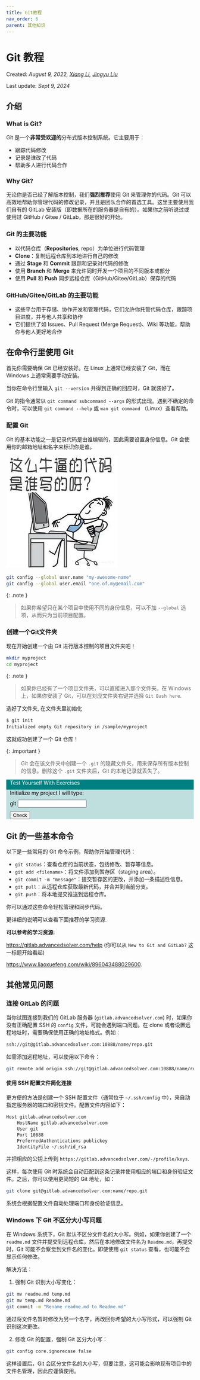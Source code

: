 ```yaml
---
title: Git教程
nav_order: 6
parent: 其他知识
---
```


# Git 教程

Created: *August 9, 2022, [Xiang Li](mailto:646873166@qq.com), [Jingyu Liu](mailto:381258337@qq.com)*

Last update: *Sept 9, 2024*

## 介绍

### What is Git?

Git 是一个**非常受欢迎的**分布式版本控制系统。它主要用于：

- 跟踪代码修改
- 记录是谁改了代码
- 帮助多人进行代码合作

### Why Git?

无论你是否已经了解版本控制，我们**强烈推荐**使用 Git 来管理你的代码。Git 可以高效地帮助你管理代码的修改记录，并且是团队合作的首选工具。这里主要使用我们自有的 GitLab 安装版（即数据所在的服务器是自有的）。如果你之前听说过或使用过 GitHub / Gitee / GitLab，那是很好的开始。

### Git 的主要功能

- 以代码仓库（**Repositories**, repo）为单位进行代码管理
- **Clone**：复制远程仓库到本地进行自己的修改
- 通过 **Stage** 和 **Commit** 跟踪和记录对代码的修改
- 使用 **Branch** 和 **Merge** 来允许同时开发一个项目的不同版本或部分
- 使用 **Pull** 和 **Push** 同步远程仓库（GitHub/Gitee/GitLab）保存的代码

### GitHub/Gitee/GitLab 的主要功能

- 这些平台用于存储、协作开发和管理代码，它们允许你托管代码仓库，跟踪项目进度，并与他人共享和协作
- 它们提供了如 Issues、Pull Request (Merge Request)、Wiki 等功能，帮助你与他人更好地合作

## 在命令行里使用 Git

首先你需要确保 Git 已经安装好。在 Linux 上通常已经安装了 Git，而在 Windows 上通常需要手动安装。

当你在命令行里输入 `git --version` 并得到正确的回应时，Git 就装好了。

Git 的指令通常以 `git command subcommand --args` 的形式出现。遇到不确定的命令时，可以使用 `git command --help` 或 `man git command` （Linux）查看帮助。

### 配置 Git

Git 的基本功能之一是记录代码是由谁编辑的，因此需要设置身份信息。Git 会使用你的邮箱地址和名字来标识你是谁。

![](/guide/figure/Git-setup1.webp)

```bash
git config --global user.name "my-awesome-name"
git config --global user.email "one.of.my@email.com"
```

{: .note }
> 如果你希望只在某个项目中使用不同的身份信息，可以不加 `--global` 选项，从而只为当前项目配置。


### 创建一个Git文件夹

现在开始创建一个由 Git 进行版本控制的项目文件夹吧！

~~~ bash
mkdir myproject
cd myproject
~~~

{: .note }
> 如果你已经有了一个项目文件夹，可以直接进入那个文件夹。在 Windows 上，如果你安装了 Git，可以在对应文件夹右键并选择 `Git Bash here`.

选好了文件夹, 在文件夹里初始化

~~~ bash
$ git init
Initialized empty Git repository in /sample/myproject
~~~

这就成功创建了一个 Git 仓库！

{: .important }
> Git 会在该文件夹中创建一个 `.git` 的隐藏文件夹，用来保存所有版本控制的信息。删除这个 `.git` 文件夹后，Git 的本地记录就丢失了。



<div style="background-color: #008080; color: white; ">
 <p style="margin: 10px">Test Yourself With Exercises</p>
 <div style="background-color: #BFDFDF; color: black">
  <p style="margin: 10px">Initialize my project I will type:</p>
  <p style="margin: 10px">git <input type="text" id="exercise1" /></p>
  <p style="margin: 10px"><button onclick="window.alert(document.getElementById('exercise1').value === 'init' ? 'Yeah!!' : 'Are you sure?')">Check</button></p>
 </div>
</div>

## Git 的一些基本命令

以下是一些常用的 Git 命令示例，帮助你开始管理代码：

- `git status`：查看仓库的当前状态，包括修改、暂存等信息。
- `git add <filename>`：将文件添加到暂存区（staging area）。
- `git commit -m "message"`：提交暂存区的更改，并添加一条描述性信息。
- `git pull`：从远程仓库获取最新代码，并合并到当前分支。
- `git push`：将本地提交推送到远程仓库。

你可以通过这些命令轻松管理和同步代码。

更详细的说明可以查看下面推荐的学习资源.

**可以参考的学习资源:**

<https://gitlab.advancedsolver.com/help> (你可以从 `New to Git and GitLab?` 这一标题开始看起)

<https://www.liaoxuefeng.com/wiki/896043488029600>.

## 其他常见问题

### 连接 GitLab 的问题

当你试图连接到我们的 GitLab 服务器 (`gitlab.advancedsolver.com`) 时，如果你没有正确配置 SSH 的 `config` 文件，可能会遇到端口问题。在 clone 或者设置远程地址时，需要确保使用正确的地址格式。例如：

```bash
ssh://git@gitlab.advancedsolver.com:10888/name/repo.git
```

如需添加远程地址，可以使用以下命令：

```bash
git remote add origin ssh://git@gitlab.advancedsolver.com:10888/name/repo.git
```

#### 使用 SSH 配置文件简化连接

更方便的方法是创建一个 SSH 配置文件（通常位于 `~/.ssh/config` 中），来自动指定服务器的端口和密钥文件。配置文件内容如下：

```text
Host gitlab.advancedsolver.com
    HostName gitlab.advancedsolver.com
    User git
    Port 10888
    PreferredAuthentications publickey
    IdentityFile ~/.ssh/id_rsa
```

并把相应的公钥上传到 `https://gitlab.advancedsolver.com/-/profile/keys`.

这样，每次使用 Git 时系统会自动匹配到这条记录并使用相应的端口和身份验证文件。之后，你可以使用更简短的 Git 地址，如：

```bash
git clone git@gitlab.advancedsolver.com:name/repo.git
```

系统会根据配置文件自动处理端口和身份验证信息。

### Windows 下 Git 不区分大小写问题

在 Windows 系统下，Git 默认不区分文件名的大小写。例如，如果你创建了一个 `readme.md` 文件并提交到远程仓库，然后在本地修改文件名为 `Readme.md`，再提交时，Git 可能不会察觉到文件名的变化。即使使用 `git status` 查看，也可能不会显示任何修改。

解决方法：

1. 强制 Git 识别大小写变化：

```bash
git mv readme.md temp.md
git mv temp.md Readme.md
git commit -m "Rename readme.md to Readme.md"
```

通过将文件名暂时修改为另一个名字，再改回你希望的大小写形式，可以强制 Git 识别这次更改。

2. 修改 Git 的配置，强制 Git 区分大小写：

```bash
git config core.ignorecase false
```

这样设置后，Git 会区分文件名的大小写，但要注意，这可能会影响现有项目中的文件名管理，因此应谨慎使用。
